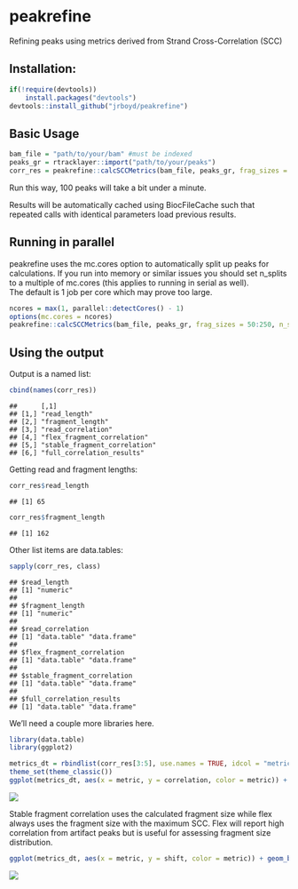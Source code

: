 peakrefine
================

Refining peaks using metrics derived from Strand Cross-Correlation (SCC)

## Installation:

``` r
if(!require(devtools))
    install.packages("devtools")
devtools::install_github("jrboyd/peakrefine")
```

## Basic Usage

``` r
bam_file = "path/to/your/bam" #must be indexed
peaks_gr = rtracklayer::import("path/to/your/peaks")
corr_res = peakrefine::calcSCCMetrics(bam_file, peaks_gr, frag_sizes = 50:250)
```

Run this way, 100 peaks will take a bit under a minute.

Results will be automatically cached using BiocFileCache such that
repeated calls with identical parameters load previous results.

## Running in parallel

peakrefine uses the mc.cores option to automatically split up peaks for
calculations. If you run into memory or similar issues you should set
n\_splits to a multiple of mc.cores (this applies to running in serial
as well).  
The default is 1 job per core which may prove too large.

``` r
ncores = max(1, parallel::detectCores() - 1)
options(mc.cores = ncores)
peakrefine::calcSCCMetrics(bam_file, peaks_gr, frag_sizes = 50:250, n_splits = ncores * 3)
```

## Using the output

Output is a named list:

``` r
cbind(names(corr_res))
```

    ##      [,1]                         
    ## [1,] "read_length"                
    ## [2,] "fragment_length"            
    ## [3,] "read_correlation"           
    ## [4,] "flex_fragment_correlation"  
    ## [5,] "stable_fragment_correlation"
    ## [6,] "full_correlation_results"

Getting read and fragment lengths:

``` r
corr_res$read_length
```

    ## [1] 65

``` r
corr_res$fragment_length
```

    ## [1] 162

Other list items are data.tables:

``` r
sapply(corr_res, class)
```

    ## $read_length
    ## [1] "numeric"
    ## 
    ## $fragment_length
    ## [1] "numeric"
    ## 
    ## $read_correlation
    ## [1] "data.table" "data.frame"
    ## 
    ## $flex_fragment_correlation
    ## [1] "data.table" "data.frame"
    ## 
    ## $stable_fragment_correlation
    ## [1] "data.table" "data.frame"
    ## 
    ## $full_correlation_results
    ## [1] "data.table" "data.frame"

We’ll need a couple more libraries here.

``` r
library(data.table)
library(ggplot2)
```

``` r
metrics_dt = rbindlist(corr_res[3:5], use.names = TRUE, idcol = "metric")
theme_set(theme_classic())
ggplot(metrics_dt, aes(x = metric, y = correlation, color = metric)) + geom_boxplot()
```

![](README_files/figure-gfm/unnamed-chunk-5-1.png)<!-- -->

Stable fragment correlation uses the calculated fragment size while flex
always uses the fragment size with the maximum SCC. Flex will report
high correlation from artifact peaks but is useful for assessing
fragment size
distribution.

``` r
ggplot(metrics_dt, aes(x = metric, y = shift, color = metric)) + geom_boxplot()
```

![](README_files/figure-gfm/unnamed-chunk-6-1.png)<!-- -->
